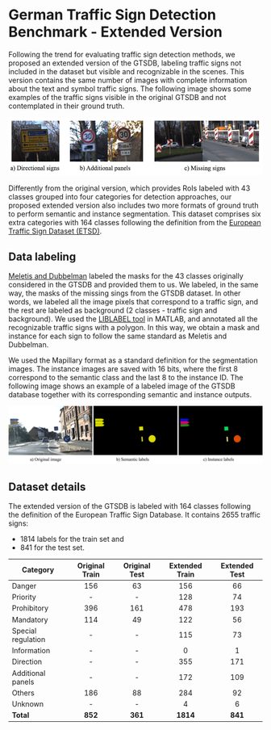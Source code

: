 # German Traffic Sign Detection Benchmark - Extended Version

Following the trend for evaluating traffic sign detection methods, we proposed an extended version of the GTSDB, labeling traffic signs not included in the dataset but visible and recognizable in the scenes. This version contains the same number of images with complete information about the text and symbol traffic signs. The following image shows some examples of the traffic signs visible in the original GTSDB and not contemplated in their ground truth.

![picture](Images/extra_signs.png)

Differently from the original version, which provides RoIs labeled with 43 classes grouped into four categories for detection approaches, our proposed extended version also includes two more formats of ground truth to perform semantic and instance segmentation. This dataset comprises six extra categories with 164 classes following the definition from the [European Traffic Sign Dataset (ETSD)](https://ieeexplore.ieee.org/abstract/document/8558481).  


## Data labeling
[Meletis and Dubbelman](https://github.com/pmeletis/IV2018-hierarchical-semantic-segmentation-for-heterogeneous-datasets/tree/master/datasets) labeled the masks for the 43 classes originally considered in the GTSDB and provided them to us. We labeled, in the same way, the masks of the missing sings from the GTSDB dataset. In other words, we labeled all the image pixels that correspond to a traffic sign, and the rest are labeled as background (2 classes - traffic sign and background). We used the [LIBLABEL tool](http://www.cvlibs.net/software/liblabel/) in MATLAB, and annotated all the recognizable traffic signs with a polygon. In this way, we obtain a mask and instance for each sign to follow the same standard as Meletis and Dubbelman.

We used the Mapillary format as a standard definition for the segmentation images. The instance images are saved with 16 bits, where the first 8 correspond to the semantic class and the last 8 to the instance ID. The following image shows an example of a labeled image of the GTSDB database together with its corresponding semantic and instance outputs.

![picture](Images/semantic_instance_labels_GTSDB.png)

## Dataset details
The extended version of the GTSDB is labeled with 164 classes following the definition of the European Traffic Sign Database. It contains 2655 traffic signs:
- 1814 labels for the train set and 
- 841 for the test set. 


| Category      | Original Train  | Original Test | Extended Train  | Extended Test |
| ------------- | :-------------: | :-----------: | :-------------: | :-----------: |
| Danger        |   156           | 63            | 156             | 66            |
| Priority      |   -             | -             | 128             | 74            |
| Prohibitory   | 396             | 161           | 478             | 193           |
| Mandatory     | 114             | 49            | 122             | 56            |
| Special regulation | -          | -             | 115             | 73            |
| Information   | -               | -             | 0               | 1             |
| Direction     | -               | -             | 355             | 171           |
| Additional panels | -           | -             | 172             | 109           |
| Others        | 186             | 88            | 284             | 92            |
| Unknown       | -               | -             | 4               | 6             |
| **Total**     | **852**         | **361**       | **1814**        | **841**       |



